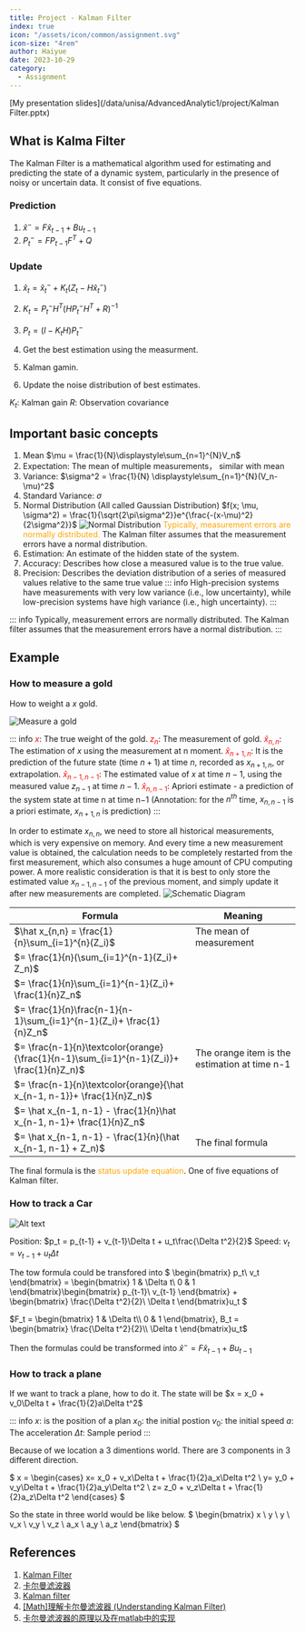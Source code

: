 ```yaml
---
title: Project - Kalman Filter
index: true
icon: "/assets/icon/common/assignment.svg"
icon-size: "4rem"
author: Haiyue
date: 2023-10-29
category:
  - Assignment
---
```

[My presentation slides](/data/unisa/AdvancedAnalytic1/project/Kalman Filter.pptx)


## What is Kalma Filter
The Kalman Filter is a mathematical algorithm used for estimating and predicting the state of a dynamic system, particularly in the presence of noisy or uncertain data. It consist of five equations.

### Prediction
1. $\hat x^- = F\hat x_{t-1} + Bu_{t-1}$
2. $P_t^- = FP_{t-1}F^T+Q$ 

### Update
1. $\hat x_t = \hat x_t^- + K_t(Z_t - H\hat x_t^-)$
2. $K_t = P_t^-H^T(HP_t^-H^T+R)^{-1}$
3. $P_t=(I - K_tH)P_t^-$

1. Get the best estimation using the measurment.
2. Kalman gamin.
3. Update the noise distribution of best estimates.

$K_t$: Kalman gain
$R$: Observation covariance


## Important basic concepts
1. Mean  $\mu = \frac{1}{N}\displaystyle\sum_{n=1}^{N}V_n$
2. Expectation: The mean of multiple measurements， similar with mean
3. Variance: $\sigma^2 = \frac{1}{N} \displaystyle\sum_{n=1}^{N}(V_n-\mu)^2$
4. Standard Variance: $\sigma$
5. Normal Distribution (All called Gaussian Distribution)
    $f(x; \mu, \sigma^2) = \frac{1}{\sqrt{2\pi\sigma^2}}e^{\frac{-(x-\mu)^2}{2\sigma^2}}$
    ![Normal Distribution](/data/unisa/AdvancedAnalytic1/project/normal_distribution.png)
    <span style="color:orange">Typically, measurement errors are normally distributed.</span> The Kalman filter assumes that the measurement errors have a normal distribution.
6. Estimation: An estimate of the hidden state of the system.
7. Accuracy: Describes how close a measured value is to the true value.
8. Precision: Describes the deviation distribution of a series of measured values relative to the same true value
    ::: info
    High-precision systems have measurements with very low variance (i.e., low uncertainty), while low-precision systems have high variance (i.e., high uncertainty).
    :::

::: info
Typically, measurement errors are normally distributed. The Kalman filter assumes that the measurement errors have a normal distribution.
:::

## Example
### How to measure a gold

How to weight a $x$ gold.

![Measure a gold](/data/unisa/AdvancedAnalytic1/project/MeasureAGold.png)

::: info
<span style="color:red">$x$</span>: The true weight of the gold.
<span style="color:red">$z_n$</span>: The measurement of gold.
<span style="color:red">$\hat{x}_{n,n}$</span>: The estimation of $x$ using the measurement at n moment.
<span style="color:red">$\hat{x}_{n+1,n}$</span>: It is the prediction of the future state (time $n+1$) at time $n$, recorded as $x_{n+1,n}$, or extrapolation.
<span style="color:red">$\hat{x}_{n−1,n−1}$</span>: The estimated value of $x$ at time $n−1$, using the measured value $z_{n−1}$ at time $n−1$.
<span style="color:red">$\hat{x}_{n,n-1}$</span>: Apriori estimate - a prediction of the system state at time n at time n−1 (Annotation: for the $n^{th}$ time, $x_{n,n−1}$ is a priori estimate, $x_{n+1, n}$ is prediction)
:::

In order to estimate $x_{n,n}$, we need to store all historical measurements, which is very expensive on memory. And every time a new measurement value is obtained, the calculation needs to be completely restarted from the first measurement, which also consumes a huge amount of CPU computing power.
A more realistic consideration is that it is best to only store the estimated value $x_{n−1,n−1}$ of the previous moment, and simply update it after new measurements are completed.
![Schematic Diagram](/data/unisa/AdvancedAnalytic1/project/SchematicDiagram.png)

|  Formula | Meaning |
| -- | -- |
| $\hat x_{n,n} = \frac{1}{n}\sum_{i=1}^{n}(Z_i)$ |  The mean of measurement |
| $= \frac{1}{n}(\sum_{i=1}^{n-1}(Z_i)+ Z_n)$ | |
| $= \frac{1}{n}\sum_{i=1}^{n-1}(Z_i)+ \frac{1}{n}Z_n$ | |
| $= \frac{1}{n}\frac{n-1}{n-1}\sum_{i=1}^{n-1}(Z_i)+ \frac{1}{n}Z_n$ | |
| $= \frac{n-1}{n}\textcolor{orange}{\frac{1}{n-1}\sum_{i=1}^{n-1}(Z_i)}+ \frac{1}{n}Z_n)$ | The orange item is the estimation at time n-1|
| $= \frac{n-1}{n}\textcolor{orange}{\hat x_{n-1, n-1}}+ \frac{1}{n}Z_n)$ | |
| $= \hat x_{n-1, n-1} - \frac{1}{n}\hat x_{n-1, n-1}+ \frac{1}{n}Z_n$ | |
| $= \hat x_{n-1, n-1} - \frac{1}{n}(\hat x_{n-1, n-1} + Z_n)$ | The final formula |

The final formula is the <span style="color:orange">status update equation</span>. One of five equations of Kalman filter.



### How to track a Car
![Alt text](/data/unisa/AdvancedAnalytic1/project/car.png)


Position: $p_t = p_{t-1} + v_{t-1}\Delta t + u_t\frac{\Delta t^2}{2}$
Speed: $v_t = v_{t-1} + u_t\Delta t$

The tow formula could be transfored into 
$
\begin{bmatrix}
   p_t\\
   v_t
\end{bmatrix} = \begin{bmatrix}
   1 & \Delta t\\
   0 & 1
\end{bmatrix}\begin{bmatrix}
   p_{t-1}\\
   v_{t-1}
\end{bmatrix} + \begin{bmatrix}
   \frac{\Delta t^2}{2}\\
   \Delta t
\end{bmatrix}u_t
$

$F_t = \begin{bmatrix}
   1 & \Delta t\\
   0 & 1
\end{bmatrix}, B_t = \begin{bmatrix}
   \frac{\Delta t^2}{2}\\
   \Delta t
\end{bmatrix}u_t$

Then the formulas could be transformed into
$\hat x^- = F\hat x_{t-1} + Bu_{t-1}$


### How to track a plane
If we want to track a plane, how to do it.
The state will be 
$x = x_0 + v_0\Delta t + \frac{1}{2}a\Delta t^2$

::: info
$x$: is the position of a plan
$x_0$: the initial postion 
$v_0$: the initial speed
$a$: The acceleration
$\Delta t$: Sample period
:::

Because of we location a 3 dimentions world. There are 3 components in 3 different direction.

$
x = \begin{cases}
   x= x_0 + v_x\Delta t + \frac{1}{2}a_x\Delta t^2 \\
   y= y_0 + v_y\Delta t + \frac{1}{2}a_y\Delta t^2 \\
   z= z_0 + v_z\Delta t + \frac{1}{2}a_z\Delta t^2
\end{cases}
$

So the state in three world would be like below.
$
\begin{bmatrix}
   x \\
   y \\
   y \\
   v_x \\
   v_y \\
   v_z \\
   a_x \\
   a_y \\
   a_z
\end{bmatrix}
$



## References
01. [Kalman Filter](https://www.kalmanfilter.net/CN/default_cn.aspx)
02. [卡尔曼滤波器](https://longaspire.github.io/blog/%E5%8D%A1%E5%B0%94%E6%9B%BC%E6%BB%A4%E6%B3%A2/)
03. [Kalman filter](https://en.wikipedia.org/wiki/Kalman_filter)
04. [[Math]理解卡尔曼滤波器 (Understanding Kalman Filter)](https://segmentfault.com/a/1190000000514987#item-1)
05. [卡尔曼滤波器的原理以及在matlab中的实现](https://www.youtube.com/watch?v=2-lu3GNbXM8)